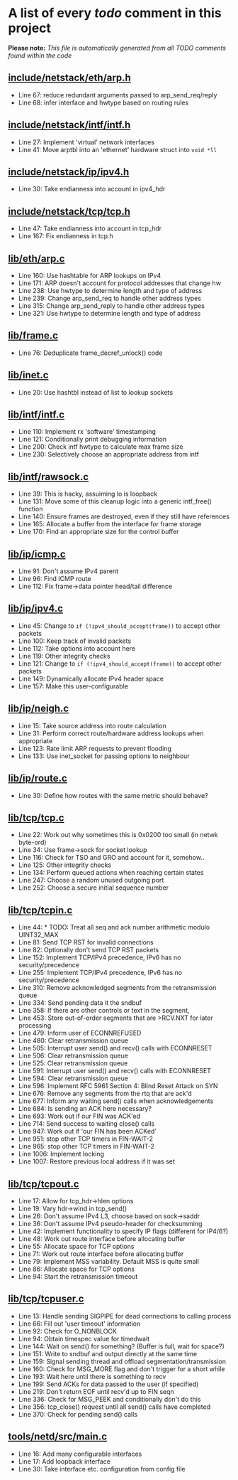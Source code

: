 # A list of every _todo_ comment in this project
**Please note:** _This file is automatically generated from all TODO comments found within the code_
## [include/netstack/eth/arp.h](include/netstack/eth/arp.h)
  - Line 67: reduce redundant arguments passed to arp_send_req/reply
  - Line 68: infer interface and hwtype based on routing rules

## [include/netstack/intf/intf.h](include/netstack/intf/intf.h)
  - Line 27: Implement 'virtual' network interfaces
  - Line 41: Move arptbl into an 'ethernet' hardware struct into `void *ll`

## [include/netstack/ip/ipv4.h](include/netstack/ip/ipv4.h)
  - Line 30: Take endianness into account in ipv4_hdr

## [include/netstack/tcp/tcp.h](include/netstack/tcp/tcp.h)
  - Line 47: Take endianness into account in tcp_hdr
  - Line 167: Fix endianness in tcp.h

## [lib/eth/arp.c](lib/eth/arp.c)
  - Line 160: Use hashtable for ARP lookups on IPv4
  - Line 171: ARP doesn't account for protocol addresses that change hw
  - Line 238: Use hwtype to determine length and type of address
  - Line 239: Change arp_send_req to handle other address types
  - Line 315: Change arp_send_reply to handle other address types
  - Line 321: Use hwtype to determine length and type of address

## [lib/frame.c](lib/frame.c)
  - Line 76: Deduplicate frame_decref_unlock() code

## [lib/inet.c](lib/inet.c)
  - Line 20: Use hashtbl instead of list to lookup sockets

## [lib/intf/intf.c](lib/intf/intf.c)
  - Line 110: Implement rx 'software' timestamping
  - Line 121: Conditionally print debugging information
  - Line 200: Check intf hwtype to calculate max frame size
  - Line 230: Selectively choose an appropriate address from intf

## [lib/intf/rawsock.c](lib/intf/rawsock.c)
  - Line 39: This is hacky, assuiming lo is loopback
  - Line 131: Move some of this cleanup logic into a generic intf_free() function
  - Line 140: Ensure frames are destroyed, even if they still have references
  - Line 165: Allocate a buffer from the interface for frame storage
  - Line 170: Find an appropriate size for the control buffer

## [lib/ip/icmp.c](lib/ip/icmp.c)
  - Line 91: Don't assume IPv4 parent
  - Line 96: Find ICMP route
  - Line 112: Fix frame->data pointer head/tail difference

## [lib/ip/ipv4.c](lib/ip/ipv4.c)
  - Line 45: Change to `if (!ipv4_should_accept(frame))` to accept other packets
  - Line 100: Keep track of invalid packets
  - Line 112: Take options into account here
  - Line 119: Other integrity checks
  - Line 121: Change to `if (!ipv4_should_accept(frame))` to accept other packets
  - Line 149: Dynamically allocate IPv4 header space
  - Line 157: Make this user-configurable

## [lib/ip/neigh.c](lib/ip/neigh.c)
  - Line 15: Take source address into route calculation
  - Line 31: Perform correct route/hardware address lookups when appropriate
  - Line 123: Rate limit ARP requests to prevent flooding
  - Line 133: Use inet_socket for passing options to neighbour

## [lib/ip/route.c](lib/ip/route.c)
  - Line 30: Define how routes with the same metric should behave?

## [lib/tcp/tcp.c](lib/tcp/tcp.c)
  - Line 22: Work out why sometimes this is 0x0200 too small (in netwk byte-ord)
  - Line 34: Use frame->sock for socket lookup
  - Line 116: Check for TSO and GRO and account for it, somehow..
  - Line 125: Other integrity checks
  - Line 134: Perform queued actions when reaching certain states
  - Line 247: Choose a random unused outgoing port
  - Line 252: Choose a secure initial sequence number

## [lib/tcp/tcpin.c](lib/tcp/tcpin.c)
  - Line 44: * TODO: Treat all seq and ack number arithmetic modulo UINT32_MAX
  - Line 81: Send TCP RST for invalid connections
  - Line 82: Optionally don't send TCP RST packets
  - Line 152: Implement TCP/IPv4 precedence, IPv6 has no security/precedence
  - Line 255: Implement TCP/IPv4 precedence, IPv6 has no security/precedence
  - Line 310: Remove acknowledged segments from the retransmission queue
  - Line 334: Send pending data it the sndbuf
  - Line 358: If there are other controls or text in the segment,
  - Line 453: Store out-of-order segments that are >RCV.NXT for later processing
  - Line 479: Inform user of ECONNREFUSED
  - Line 480: Clear retransmission queue
  - Line 505: Interrupt user send() and recv() calls with ECONNRESET
  - Line 506: Clear retransmission queue
  - Line 525: Clear retransmission queue
  - Line 591: Interrupt user send() and recv() calls with ECONNRESET
  - Line 594: Clear retransmission queue
  - Line 596: Implement RFC 5961 Section 4: Blind Reset Attack on SYN
  - Line 676: Remove any segments from the rtq that are ack'd
  - Line 677: Inform any waiting send() calls when acknowledgements
  - Line 684: Is sending an ACK here necessary?
  - Line 693: Work out if our FIN was ACK'ed
  - Line 714: Send success to waiting close() calls
  - Line 947: Work out if 'our FIN has been ACKed'
  - Line 951: stop other TCP timers in FIN-WAIT-2
  - Line 965: stop other TCP timers in FIN-WAIT-2
  - Line 1006: Implement locking
  - Line 1007: Restore previous local address if it was set

## [lib/tcp/tcpout.c](lib/tcp/tcpout.c)
  - Line 17: Allow for tcp_hdr->hlen options
  - Line 19: Vary hdr->wind in tcp_send()
  - Line 26: Don't assume IPv4 L3, choose based on sock->saddr
  - Line 36: Don't assume IPv4 pseudo-header for checksumming
  - Line 42: Implement functionality to specify IP flags (different for IP4/6?)
  - Line 48: Work out route interface before allocating buffer
  - Line 55: Allocate space for TCP options
  - Line 71: Work out route interface before allocating buffer
  - Line 79: Implement MSS variability. Default MSS is quite small
  - Line 86: Allocate space for TCP options
  - Line 94: Start the retransmission timeout

## [lib/tcp/tcpuser.c](lib/tcp/tcpuser.c)
  - Line 13: Handle sending SIGPIPE for dead connections to calling process
  - Line 66: Fill out 'user timeout' information
  - Line 92: Check for O_NONBLOCK
  - Line 94: Obtain timespec value for timedwait
  - Line 144: Wait on send() for something? (Buffer is full, wait for space?)
  - Line 151: Write to sndbuf and output directly at the same time
  - Line 159: Signal sending thread and offload segmentation/transmission
  - Line 160: Check for MSG_MORE flag and don't trigger for a short while
  - Line 193: Wait here until there is something to recv
  - Line 199: Send ACKs for data passed to the user (if specified)
  - Line 219: Don't return EOF until recv'd up to FIN seqn
  - Line 336: Check for MSG_PEEK and conditionally don't do this
  - Line 356: tcp_close() request until all send() calls have completed
  - Line 370: Check for pending send() calls

## [tools/netd/src/main.c](tools/netd/src/main.c)
  - Line 16: Add many configurable interfaces
  - Line 17: Add loopback interface
  - Line 30: Take interface etc. configuration from config file
